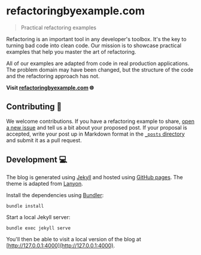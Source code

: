 # refactoringbyexample.com

> Practical refactoring examples

Refactoring is an important tool in any developer's toolbox. It's the key to turning bad code into clean code. Our mission is to showcase practical examples that help you master the art of refactoring.

All of our examples are adapted from code in real production applications. The problem domain may have been changed, but the structure of the code and the refactoring approach has not.

**Visit  [refactoringbyexample.com](http://www.refactoringbyexample.com) 🌐**

## Contributing 📝

We welcome contributions. If you have a refactoring example to share, [open a new issue](https://github.com/refactoring-by-example/refactoringbyexample.com/issues/new) and tell us a bit about your proposed post. If your proposal is accepted, write your post up in Markdown format in the [`_posts` directory](_posts) and submit it as a pull request.

## Development 💻

The blog is generated using [Jekyll](https://jekyllrb.com/) and hosted using [GitHub pages](https://pages.github.com/). The theme is adapted from [Lanyon](https://github.com/poole/lanyon).

Install the dependencies using [Bundler](http://bundler.io/):

```
bundle install
```

Start a local Jekyll server:

```
bundle exec jekyll serve
```

You'll then be able to visit a local version of the blog at [http://127.0.0.1:4000](http://127.0.0.1:4000).
